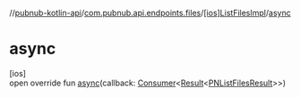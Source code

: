 //[pubnub-kotlin-api](../../../index.md)/[com.pubnub.api.endpoints.files](../index.md)/[[ios]ListFilesImpl](index.md)/[async](async.md)

# async

[ios]\
open override fun [async](async.md)(callback: [Consumer](../../../../../pubnub-kotlin/pubnub-kotlin-core-api/pubnub-kotlin-core-api/com.pubnub.api.v2.callbacks/-consumer/index.md)&lt;[Result](../../../../../pubnub-kotlin/pubnub-kotlin-core-api/pubnub-kotlin-core-api/com.pubnub.api.v2.callbacks/-result/index.md)&lt;[PNListFilesResult](../../../../../pubnub-kotlin/pubnub-kotlin-core-api/pubnub-kotlin-core-api/com.pubnub.api.models.consumer.files/-p-n-list-files-result/index.md)&gt;&gt;)
